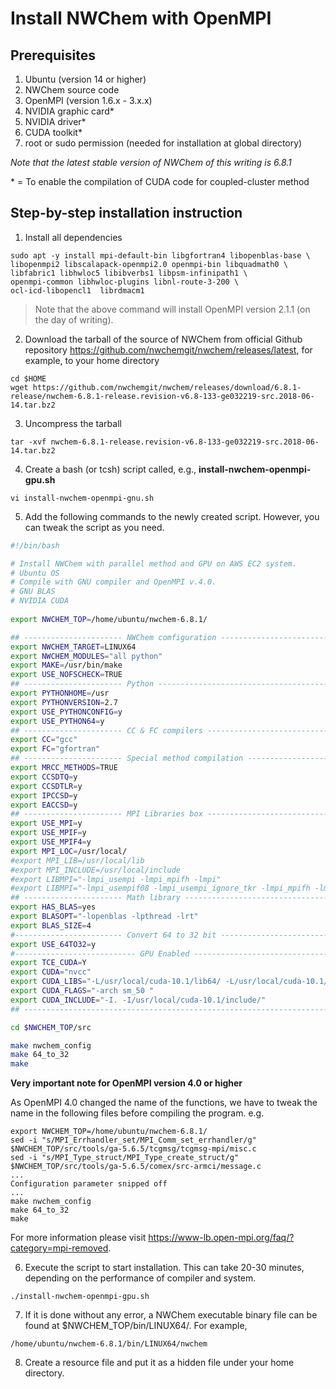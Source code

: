 # Install NWChem with OpenMPI

## Prerequisites
1. Ubuntu (version 14 or higher)
2. NWChem source code
3. OpenMPI (version 1.6.x - 3.x.x)
4. NVIDIA graphic card*
5. NVIDIA driver*
6. CUDA toolkit*
7. root or sudo permission (needed for installation at global directory)

*Note that the latest stable version of NWChem of this writing is 6.8.1*

\* = To enable the compilation of CUDA code for coupled-cluster method

## Step-by-step installation instruction

1. Install all dependencies
```
sudo apt -y install mpi-default-bin libgfortran4 libopenblas-base \
libopenmpi2 libscalapack-openmpi2.0 openmpi-bin libquadmath0 \
libfabric1 libhwloc5 libibverbs1 libpsm-infinipath1 \
openmpi-common libhwloc-plugins libnl-route-3-200 \
ocl-icd-libopencl1  librdmacm1
```

> Note that the above command will install OpenMPI version 2.1.1 (on the day of writing).

2. Download the tarball of the source of NWChem from official Github repository https://github.com/nwchemgit/nwchem/releases/latest, for example, to your home directory
```
cd $HOME
wget https://github.com/nwchemgit/nwchem/releases/download/6.8.1-release/nwchem-6.8.1-release.revision-v6.8-133-ge032219-src.2018-06-14.tar.bz2
```

3. Uncompress the tarball
```
tar -xvf nwchem-6.8.1-release.revision-v6.8-133-ge032219-src.2018-06-14.tar.bz2
```

4. Create a bash (or tcsh) script called, e.g., **install-nwchem-openmpi-gpu.sh**
```
vi install-nwchem-openmpi-gnu.sh
```

5. Add the following commands to the newly created script. However, you can tweak the script as you need.
```sh
#!/bin/bash

# Install NWChem with parallel method and GPU on AWS EC2 system.
# Ubuntu OS
# Compile with GNU compiler and OpenMPI v.4.0.
# GNU BLAS
# NVIDIA CUDA
 
export NWCHEM_TOP=/home/ubuntu/nwchem-6.8.1/

## ---------------------- NWChem comfiguration ------------------------
export NWCHEM_TARGET=LINUX64
export NWCHEM_MODULES="all python"
export MAKE=/usr/bin/make
export USE_NOFSCHECK=TRUE
## ---------------------- Python --------------------------------------
export PYTHONHOME=/usr
export PYTHONVERSION=2.7
export USE_PYTHONCONFIG=y
export USE_PYTHON64=y
## ---------------------- CC & FC compilers ---------------------------
export CC="gcc"
export FC="gfortran"
## ---------------------- Special method compilation ------------------
export MRCC_METHODS=TRUE
export CCSDTQ=y
export CCSDTLR=y
export IPCCSD=y
export EACCSD=y
## ---------------------- MPI Libraries box ---------------------------
export USE_MPI=y
export USE_MPIF=y
export USE_MPIF4=y
export MPI_LOC=/usr/local/
#export MPI_LIB=/usr/local/lib
#export MPI_INCLUDE=/usr/local/include
#export LIBMPI="-lmpi_usempi -lmpi_mpifh -lmpi"
#export LIBMPI="-lmpi_usempif08 -lmpi_usempi_ignore_tkr -lmpi_mpifh -lmpi"
## ---------------------- Math library --------------------------------
export HAS_BLAS=yes
export BLASOPT="-lopenblas -lpthread -lrt"
export BLAS_SIZE=4
#------------------------ Convert 64 to 32 bit ------------------------
export USE_64TO32=y
#--------------------------- GPU Enabled ------------------------------
export TCE_CUDA=Y
export CUDA="nvcc"
export CUDA_LIBS="-L/usr/local/cuda-10.1/lib64/ -L/usr/local/cuda-10.1/lib64/ -lcudart"
export CUDA_FLAGS="-arch sm_50 "
export CUDA_INCLUDE="-I. -I/usr/local/cuda-10.1/include/"
## --------------------------------------------------------------------

cd $NWCHEM_TOP/src

make nwchem_config
make 64_to_32
make
```

**Very important note for OpenMPI version 4.0 or higher**

As OpenMPI 4.0 changed the name of the functions, we have to tweak the name in the following files before compiling the program. e.g.

```
export NWCHEM_TOP=/home/ubuntu/nwchem-6.8.1/
sed -i "s/MPI_Errhandler_set/MPI_Comm_set_errhandler/g" $NWCHEM_TOP/src/tools/ga-5.6.5/tcgmsg/tcgmsg-mpi/misc.c
sed -i "s/MPI_Type_struct/MPI_Type_create_struct/g" $NWCHEM_TOP/src/tools/ga-5.6.5/comex/src-armci/message.c
...
Configuration parameter snipped off
...
make nwchem_config
make 64_to_32
make
```

For more information please visit https://www-lb.open-mpi.org/faq/?category=mpi-removed.

6. Execute the script to start installation. This can take 20-30 minutes, depending on the performance of compiler and system.
```
./install-nwchem-openmpi-gpu.sh
```

7. If it is done without any error, a NWChem executable binary file can be found at $NWCHEM_TOP/bin/LINUX64/. For example,
```
/home/ubuntu/nwchem-6.8.1/bin/LINUX64/nwchem
```

8. Create a resource file and put it as a hidden file under your home directory.
